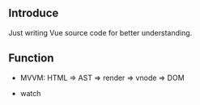## Introduce

Just writing Vue source code for better understanding.

## Function

- MVVM: HTML => AST => render => vnode => DOM

- watch
